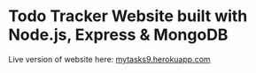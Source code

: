 # Todo Tracker Website built with Node.js, Express & MongoDB

Live version of website here:
[mytasks9.herokuapp.com](https://mytasks9.herokuapp.com)